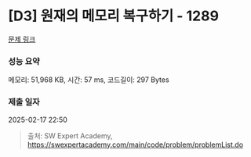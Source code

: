 # [D3] 원재의 메모리 복구하기 - 1289 

[문제 링크](https://swexpertacademy.com/main/code/problem/problemDetail.do?contestProbId=AV19AcoKI9sCFAZN) 

### 성능 요약

메모리: 51,968 KB, 시간: 57 ms, 코드길이: 297 Bytes

### 제출 일자

2025-02-17 22:50



> 출처: SW Expert Academy, https://swexpertacademy.com/main/code/problem/problemList.do